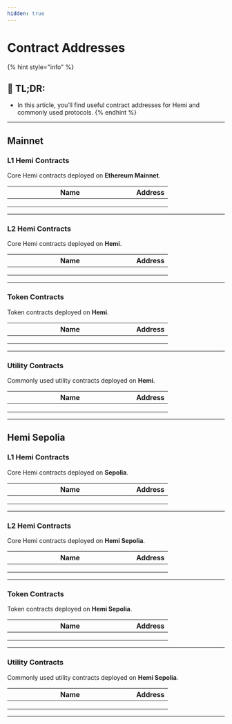 ```yaml
---
hidden: true
---
```


# Contract Addresses

{% hint style="info" %}
## 📜 **TL;DR:**

* In this article, you’ll find useful contract addresses for Hemi and commonly used protocols.
{% endhint %}

***

## Mainnet

### L1 Hemi Contracts

Core Hemi contracts deployed on **Ethereum Mainnet**.

<table><thead><tr><th width="275">Name</th><th>Address</th></tr></thead><tbody><tr><td></td><td></td></tr><tr><td></td><td></td></tr><tr><td></td><td></td></tr></tbody></table>

***

### L2 Hemi Contracts

Core Hemi contracts deployed on **Hemi**.

<table><thead><tr><th width="275">Name</th><th>Address</th></tr></thead><tbody><tr><td></td><td></td></tr><tr><td></td><td></td></tr><tr><td></td><td></td></tr></tbody></table>

***

### Token Contracts

Token contracts deployed on **Hemi**.

<table><thead><tr><th width="275">Name</th><th>Address</th></tr></thead><tbody><tr><td></td><td></td></tr><tr><td></td><td></td></tr><tr><td></td><td></td></tr></tbody></table>

***

### Utility Contracts

Commonly used utility contracts deployed on **Hemi**.

<table><thead><tr><th width="275">Name</th><th>Address</th></tr></thead><tbody><tr><td></td><td></td></tr><tr><td></td><td></td></tr><tr><td></td><td></td></tr></tbody></table>

***

## Hemi Sepolia

### L1 Hemi Contracts

Core Hemi contracts deployed on **Sepolia**.

<table><thead><tr><th width="275">Name</th><th>Address</th></tr></thead><tbody><tr><td></td><td></td></tr><tr><td></td><td></td></tr><tr><td></td><td></td></tr></tbody></table>

***

### L2 Hemi Contracts

Core Hemi contracts deployed on **Hemi Sepolia**.

<table><thead><tr><th width="275">Name</th><th>Address</th></tr></thead><tbody><tr><td></td><td></td></tr><tr><td></td><td></td></tr><tr><td></td><td></td></tr></tbody></table>

***

### Token Contracts

Token contracts deployed on **Hemi Sepolia**.

<table><thead><tr><th width="275">Name</th><th>Address</th></tr></thead><tbody><tr><td></td><td></td></tr><tr><td></td><td></td></tr><tr><td></td><td></td></tr></tbody></table>

***

### Utility Contracts

Commonly used utility contracts deployed on **Hemi Sepolia**.

<table><thead><tr><th width="275">Name</th><th>Address</th></tr></thead><tbody><tr><td></td><td></td></tr><tr><td></td><td></td></tr><tr><td></td><td></td></tr></tbody></table>

***
